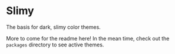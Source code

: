 # Slimy

The basis for dark, slimy color themes.

More to come for the readme here! In the mean time, check out the `packages` directory to see active themes.
